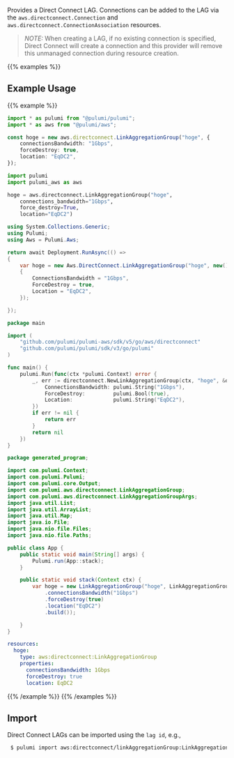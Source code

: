 Provides a Direct Connect LAG. Connections can be added to the LAG via the `aws.directconnect.Connection` and `aws.directconnect.ConnectionAssociation` resources.

> *NOTE:* When creating a LAG, if no existing connection is specified, Direct Connect will create a connection and this provider will remove this unmanaged connection during resource creation.

{{% examples %}}
## Example Usage
{{% example %}}

```typescript
import * as pulumi from "@pulumi/pulumi";
import * as aws from "@pulumi/aws";

const hoge = new aws.directconnect.LinkAggregationGroup("hoge", {
    connectionsBandwidth: "1Gbps",
    forceDestroy: true,
    location: "EqDC2",
});
```
```python
import pulumi
import pulumi_aws as aws

hoge = aws.directconnect.LinkAggregationGroup("hoge",
    connections_bandwidth="1Gbps",
    force_destroy=True,
    location="EqDC2")
```
```csharp
using System.Collections.Generic;
using Pulumi;
using Aws = Pulumi.Aws;

return await Deployment.RunAsync(() => 
{
    var hoge = new Aws.DirectConnect.LinkAggregationGroup("hoge", new()
    {
        ConnectionsBandwidth = "1Gbps",
        ForceDestroy = true,
        Location = "EqDC2",
    });

});
```
```go
package main

import (
	"github.com/pulumi/pulumi-aws/sdk/v5/go/aws/directconnect"
	"github.com/pulumi/pulumi/sdk/v3/go/pulumi"
)

func main() {
	pulumi.Run(func(ctx *pulumi.Context) error {
		_, err := directconnect.NewLinkAggregationGroup(ctx, "hoge", &directconnect.LinkAggregationGroupArgs{
			ConnectionsBandwidth: pulumi.String("1Gbps"),
			ForceDestroy:         pulumi.Bool(true),
			Location:             pulumi.String("EqDC2"),
		})
		if err != nil {
			return err
		}
		return nil
	})
}
```
```java
package generated_program;

import com.pulumi.Context;
import com.pulumi.Pulumi;
import com.pulumi.core.Output;
import com.pulumi.aws.directconnect.LinkAggregationGroup;
import com.pulumi.aws.directconnect.LinkAggregationGroupArgs;
import java.util.List;
import java.util.ArrayList;
import java.util.Map;
import java.io.File;
import java.nio.file.Files;
import java.nio.file.Paths;

public class App {
    public static void main(String[] args) {
        Pulumi.run(App::stack);
    }

    public static void stack(Context ctx) {
        var hoge = new LinkAggregationGroup("hoge", LinkAggregationGroupArgs.builder()        
            .connectionsBandwidth("1Gbps")
            .forceDestroy(true)
            .location("EqDC2")
            .build());

    }
}
```
```yaml
resources:
  hoge:
    type: aws:directconnect:LinkAggregationGroup
    properties:
      connectionsBandwidth: 1Gbps
      forceDestroy: true
      location: EqDC2
```
{{% /example %}}
{{% /examples %}}

## Import

Direct Connect LAGs can be imported using the `lag id`, e.g.,

```sh
 $ pulumi import aws:directconnect/linkAggregationGroup:LinkAggregationGroup test_lag dxlag-fgnsp5rq
```

 